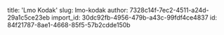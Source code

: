 title: 'Lmo Kodak'
slug: lmo-kodak
author: 7328c14f-7ec2-4511-a24d-29a1c5ce23eb
import_id: 30dc92fb-4956-479b-a43c-99fdf4ce4837
id: 84f21787-8ae1-4668-85f5-57b2cdde150b
